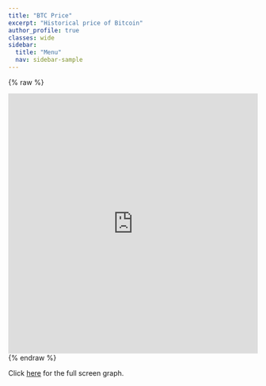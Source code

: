 ```yaml
---
title: "BTC Price"
excerpt: "Historical price of Bitcoin"
author_profile: true
classes: wide
sidebar:
  title: "Menu"
  nav: sidebar-sample
---
```


{% raw %}
<iframe id="igraph" scrolling="no" style="border:none;" seamless="seamless" src="https://carlosmassa.github.io/plots/BTCPrice.html" height="525" width="100%"></iframe>
{% endraw %}

Click [here](https://carlosmassa.github.io/plots/BTCPrice.html "Full Screen BTC Price") for the full screen graph.
